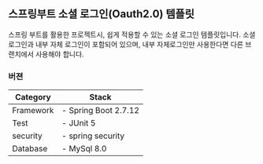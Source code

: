 ## 스프링부트 소셜 로그인(Oauth2.0) 템플릿

스프링 부트를 활용한 프로젝트시, 쉽게 적용할 수 있는 소셜 로그인 템플릿입니다.
소셜로그인과 내부 자체 로그인이 포함되어 있으며, 내부 자체로그인만 사용한다면 다른 브랜치에서 사용해야 합니다.


### 버젼

| Category  | Stack                |
|-----------|----------------------|
| Framework | - Spring Boot 2.7.12 |
| Test      | - JUnit 5            |
| security  | - spring security    |
| Database  | - MySql 8.0          |